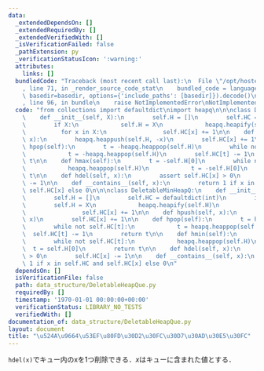 ```yaml
---
data:
  _extendedDependsOn: []
  _extendedRequiredBy: []
  _extendedVerifiedWith: []
  _isVerificationFailed: false
  _pathExtension: py
  _verificationStatusIcon: ':warning:'
  attributes:
    links: []
  bundledCode: "Traceback (most recent call last):\n  File \"/opt/hostedtoolcache/PyPy/3.10.13/x64/lib/pypy3.10/site-packages/onlinejudge_verify/documentation/build.py\"\
    , line 71, in _render_source_code_stat\n    bundled_code = language.bundle(stat.path,\
    \ basedir=basedir, options={'include_paths': [basedir]}).decode()\n  File \"/opt/hostedtoolcache/PyPy/3.10.13/x64/lib/pypy3.10/site-packages/onlinejudge_verify/languages/python.py\"\
    , line 96, in bundle\n    raise NotImplementedError\nNotImplementedError\n"
  code: "from collections import defaultdict\nimport heapq\n\n\nclass DeletableMaxHeapQ:\n\
    \    def __init__(self, X):\n        self.H = []\n        self.HC = defaultdict(int)\n\
    \        if X:\n            self.H = X\n            heapq.heapify(self.H)\n  \
    \          for x in X:\n                self.HC[x] += 1\n\n    def hpush(self,\
    \ x):\n        heapq.heappush(self.H, -x)\n        self.HC[x] += 1\n\n    def\
    \ hpop(self):\n        t = -heapq.heappop(self.H)\n        while not self.HC[t]:\n\
    \            t = -heapq.heappop(self.H)\n        self.HC[t] -= 1\n        return\
    \ t\n\n    def hmax(self):\n        t = -self.H[0]\n        while not self.HC[t]:\n\
    \            heapq.heappop(self.H)\n            t = -self.H[0]\n        return\
    \ t\n\n    def hdel(self, x):\n        assert self.HC[x] > 0\n        self.HC[x]\
    \ -= 1\n\n    def __contains__(self, x):\n        return 1 if x in self.HC and\
    \ self.HC[x] else 0\n\n\nclass DeletableMinHeapQ:\n    def __init__(self, X):\n\
    \        self.H = []\n        self.HC = defaultdict(int)\n        if X:\n    \
    \        self.H = X\n            heapq.heapify(self.H)\n            for x in X:\n\
    \                self.HC[x] += 1\n\n    def hpush(self, x):\n        heapq.heappush(self.H,\
    \ x)\n        self.HC[x] += 1\n\n    def hpop(self):\n        t = heapq.heappop(self.H)\n\
    \        while not self.HC[t]:\n            t = heapq.heappop(self.H)\n      \
    \  self.HC[t] -= 1\n        return t\n\n    def hmin(self):\n        t = self.H[0]\n\
    \        while not self.HC[t]:\n            heapq.heappop(self.H)\n          \
    \  t = self.H[0]\n        return t\n\n    def hdel(self, x):\n        assert self.HC[x]\
    \ > 0\n        self.HC[x] -= 1\n\n    def __contains__(self, x):\n        return\
    \ 1 if x in self.HC and self.HC[x] else 0\n"
  dependsOn: []
  isVerificationFile: false
  path: data_structure/DeletableHeapQue.py
  requiredBy: []
  timestamp: '1970-01-01 00:00:00+00:00'
  verificationStatus: LIBRARY_NO_TESTS
  verifiedWith: []
documentation_of: data_structure/DeletableHeapQue.py
layout: document
title: "\u524A\u9664\u53EF\u80FD\u30D2\u30FC\u30D7\u30AD\u30E5\u30FC"
---
```


`hdel(x)`でキュー内のxを1つ削除できる．$x$はキューに含まれた値とする．